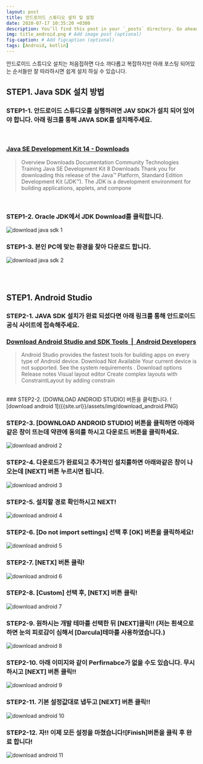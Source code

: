 ```yaml
---
layout: post
title: 안드로이드 스튜디오 설치 및 설정
date: 2020-07-17 10:35:20 +0300
description: You’ll find this post in your `_posts` directory. Go ahead and edit it and re-build the site to see your changes. # Add post description (optional)
img: title_android.png # Add image post (optional)
fig-caption: # Add figcaption (optional)
tags: [Android, kotlin]
---
```

안드로이드 스튜디오 설치는 처음접하면 다소 까다롭고 복잡하지만 아래 포스팅 되어있는 순서들만 잘 따라하시면 쉽게 설치 하실 수 있습니다.
<br>
## STEP1. Java SDK 설치 방법
### STEP1-1. 안드로이드 스튜디오를 실행하려면  JAV SDK가 설치 되어 있어야 합니다. 아래 링크를 통해 JAVA SDK를 설치해주세요.
<br>

### <a class="se_og_box  __se_link" href="https://www.oracle.com/kr/java/technologies/javase-downloads.html" target="_blank" data-linktype="link" data-linkdata="{&quot;link&quot; : &quot;https://developer.android.com/studio/&quot;}">Java SE Development Kit 14 - Downloads</a>
> <div>Overview Downloads Documentation Community Technologies Training Java SE Development Kit 8 Downloads Thank you for downloading this release of the Java™ Platform, Standard Edition Development Kit (JDK™). The JDK is a development environment for building applications, applets, and compone</div>

<br>

### STEP1-2. Oracle JDK에서 JDK Download를 클릭합니다.
![download java sdk 1]({{site.url}}/assets/img/download-java-sdk.PNG)

### STEP1-3. 본인 PC에 맞는 환경을 찾아 다운로드 합니다.
![download java sdk 2]({{site.url}}/assets/img/download-java-sdk-2.PNG)

<br><br>
## STEP1. Android Studio 
### STEP2-1. JAVA SDK 설치가 완료 되셨다면 아래 링크를 통해 안드로이드 공식 사이트에 접속해주세요.
### <a class="se_og_box  __se_link" href="https://developer.android.com/studio/" target="_blank" data-linktype="link" data-linkdata="{&quot;link&quot; : &quot;https://developer.android.com/studio/&quot;}">Download Android Studio and SDK Tools &nbsp;|&nbsp; Android Developers </a>
> <div> Android Studio provides the fastest tools for building apps on every type of Android device. Download Not Available Your current device is not supported. See the system requirements . Download options Release notes Visual layout editor Create complex layouts with ConstraintLayout by adding constrain</div>

<br>
### STEP2-2. [DOWNLOAD ANDROID STUDIO] 버튼을 클릭합니다.
![download android 1]({{site.url}}/assets/img/download_android.PNG)

### STEP2-3. [DOWNLOAD ANDROID STUDIO] 버튼을 클릭하면 아래와 같은 창이 뜨는데 약관에 동의를 하시고 다운로드 버튼을 클릭하세요.
![download android 2]({{site.url}}/assets/img/download_android_2.PNG)

### STEP2-4. 다운로드가 완료되고 추가적인 설치를하면 아래와같은 창이 나오는데 [NEXT] 버튼 누르시면 됩니다.
![download android 3]({{site.url}}/assets/img/download_android_3.png)

### STEP2-5. 설치할 경로 확인하시고 NEXT!
![download android 4]({{site.url}}/assets/img/download_android_4.png)

### STEP2-6. [Do not import settings] 선택 후 [OK] 버튼을 클릭하세요!
![download android 5]({{site.url}}/assets/img/download_android_5.png)

### STEP2-7. [NETX] 버튼 클릭!
![download android 6]({{site.url}}/assets/img/download_android_6.png)

### STEP2-8. [Custom] 선택 후, [NETX] 버튼 클릭!
![download android 7]({{site.url}}/assets/img/download_android_7.png)


### STEP2-9. 원하시는 개발 테마를 선택한 뒤 [NEXT]클릭!! (저는 흰색으로하면 눈의 피로감이 심해서 [Darcula]테마를 사용하였습니다.)
![download android 8]({{site.url}}/assets/img/download_android_8.png)

### STEP2-10. 아래 이미지와 같이 Perfirnabce가 없을 수도 있습니다. 무시하시고 [NEXT] 버튼 클릭!!
![download android 9]({{site.url}}/assets/img/download_android_9.png)

### STEP2-11. 기본 설정값대로 냅두고 [NEXT] 버튼 클릭!!
![download android 10]({{site.url}}/assets/img/download_android_10.png)

### STEP2-12. 자!! 이제 모든 설정을 마쳤습니다![Finish]버튼을 클릭 후 완료 합니다!
![download android 11]({{site.url}}/assets/img/download_android_11.png)

